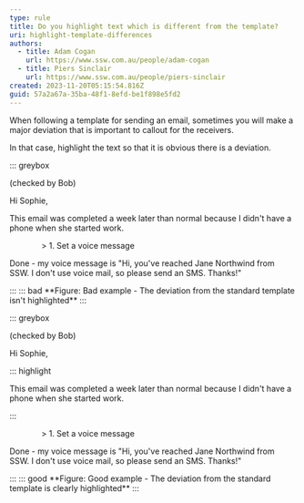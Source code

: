 ```yaml
---
type: rule
title: Do you highlight text which is different from the template?
uri: highlight-template-differences
authors:
  - title: Adam Cogan
    url: https://www.ssw.com.au/people/adam-cogan
  - title: Piers Sinclair
    url: https://www.ssw.com.au/people/piers-sinclair
created: 2023-11-20T05:15:54.816Z
guid: 57a2a67a-35ba-48f1-8efd-be1f898e5fd2
---
```

When following a template for sending an email, sometimes you will make a major deviation that is important to callout for the receivers.

In that case, highlight the text so that it is obvious there is a deviation.

<!--endintro-->

::: greybox

(checked by Bob)

Hi Sophie,

This email was completed a week later than normal because I didn't have a phone when she started work.

&emsp;&emsp;&emsp;&emsp;> 1. Set a voice message

Done - my voice message is "Hi, you've reached Jane Northwind from SSW. I don't use voice mail, so please send an SMS. Thanks!"

:::
::: bad
\*\*Figure: Bad example - The deviation from the standard template isn't highlighted\*\*
:::

::: greybox

(checked by Bob)

Hi Sophie,

::: highlight

This email was completed a week later than normal because I didn't have a phone when she started work.

:::

&emsp;&emsp;&emsp;&emsp;> 1. Set a voice message

Done - my voice message is "Hi, you've reached Jane Northwind from SSW. I don't use voice mail, so please send an SMS. Thanks!"

:::
::: good
\*\*Figure: Good example - The deviation from the standard template is clearly highlighted\*\*
:::